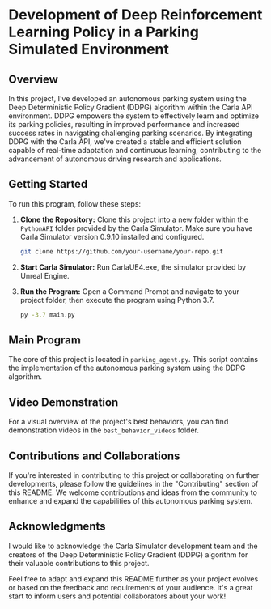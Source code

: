 # Development of Deep Reinforcement Learning Policy in a Parking Simulated Environment

## Overview

In this project, I've developed an autonomous parking system using the Deep Deterministic Policy Gradient (DDPG) algorithm within the Carla API environment. DDPG empowers the system to effectively learn and optimize its parking policies, resulting in improved performance and increased success rates in navigating challenging parking scenarios. By integrating DDPG with the Carla API, we've created a stable and efficient solution capable of real-time adaptation and continuous learning, contributing to the advancement of autonomous driving research and applications.

## Getting Started

To run this program, follow these steps:

1. **Clone the Repository:**
   Clone this project into a new folder within the `PythonAPI` folder provided by the Carla Simulator. Make sure you have Carla Simulator version 0.9.10 installed and configured.

   ```bash
   git clone https://github.com/your-username/your-repo.git
   ```

2. **Start Carla Simulator:**
   Run CarlaUE4.exe, the simulator provided by Unreal Engine.

3. **Run the Program:**
   Open a Command Prompt and navigate to your project folder, then execute the program using Python 3.7.

   ```bash
   py -3.7 main.py
   ```

## Main Program

The core of this project is located in `parking_agent.py`. This script contains the implementation of the autonomous parking system using the DDPG algorithm.

## Video Demonstration

For a visual overview of the project's best behaviors, you can find demonstration videos in the `best_behavior_videos` folder.

## Contributions and Collaborations

If you're interested in contributing to this project or collaborating on further developments, please follow the guidelines in the "Contributing" section of this README. We welcome contributions and ideas from the community to enhance and expand the capabilities of this autonomous parking system.


## Acknowledgments

I would like to acknowledge the Carla Simulator development team and the creators of the Deep Deterministic Policy Gradient (DDPG) algorithm for their valuable contributions to this project.

Feel free to adapt and expand this README further as your project evolves or based on the feedback and requirements of your audience. It's a great start to inform users and potential collaborators about your work!
